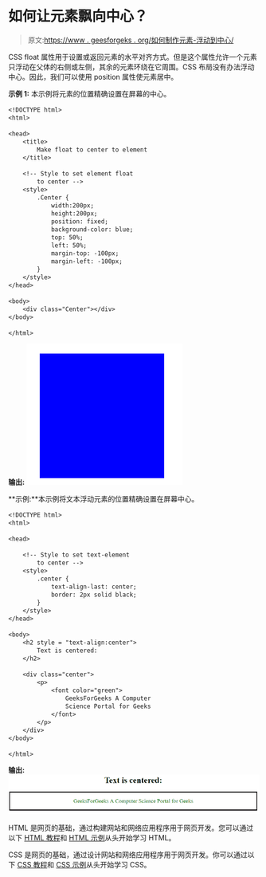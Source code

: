 # 如何让元素飘向中心？

> 原文:[https://www . geesforgeks . org/如何制作元素-浮动到中心/](https://www.geeksforgeeks.org/how-to-make-elements-float-to-center/)

CSS float 属性用于设置或返回元素的水平对齐方式。但是这个属性允许一个元素只浮动在父体的右侧或左侧，其余的元素环绕在它周围。CSS 布局没有办法浮动中心。因此，我们可以使用 position 属性使元素居中。

**示例 1:** 本示例将元素的位置精确设置在屏幕的中心。

```htmlhtml
<!DOCTYPE html>
<html>

<head>
    <title>
        Make float to center to element
    </title>

    <!-- Style to set element float
        to center -->
    <style>
        .Center {
            width:200px;
            height:200px;
            position: fixed;
            background-color: blue;
            top: 50%;
            left: 50%;
            margin-top: -100px;
            margin-left: -100px;
        }
    </style>
</head>

<body>
    <div class="Center"></div>
</body>

</html>                    
```

**输出:**
![](img/b97582ec4914d996a639147c492fcabc.png)

**示例:**本示例将文本浮动元素的位置精确设置在屏幕中心。

```htmlhtml
<!DOCTYPE html>
<html>

<head>

    <!-- Style to set text-element
        to center -->
    <style>
        .center {
            text-align-last: center;
            border: 2px solid black;
        }
    </style>
</head>

<body>
    <h2 style = "text-align:center">
        Text is centered:
    </h2>

    <div class="center">
        <p>
            <font color="green">
                GeeksForGeeks A Computer
                Science Portal for Geeks
            </font>
        </p>
    </div>
</body>

</html>                    
```

**输出:**
![](img/2785c5de80804f97649b3199ddd699b2.png)

HTML 是网页的基础，通过构建网站和网络应用程序用于网页开发。您可以通过以下 [HTML 教程](https://www.geeksforgeeks.org/html-tutorials/)和 [HTML 示例](https://www.geeksforgeeks.org/html-examples/)从头开始学习 HTML。

CSS 是网页的基础，通过设计网站和网络应用程序用于网页开发。你可以通过以下 [CSS 教程](https://www.geeksforgeeks.org/css-tutorials/)和 [CSS 示例](https://www.geeksforgeeks.org/css-examples/)从头开始学习 CSS。